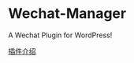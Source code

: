 # Wechat-Manager

A Wechat Plugin for WordPress!

[插件介绍](http://9iphp.com/opensystem/wordpress/wordpress-plugin-wechat-manager-v2.html)